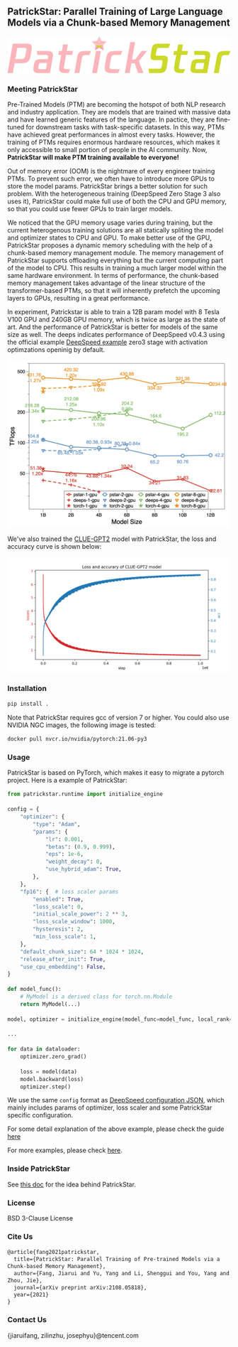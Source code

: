## PatrickStar: Parallel Training of Large Language Models via a Chunk-based Memory Management

![logo](./logo.png)

### Meeting PatrickStar
Pre-Trained Models (PTM) are becoming the hotspot of both NLP research and industry application. They are models that are trained with massive data and have learned generic features of the language. In pactice, they are fine-tuned for downstream tasks with task-specific datasets. In this way, PTMs have achieved great performances in almost every tasks. However, the training of PTMs requires enormous hardware resources, which makes it only accessible to small portion of people in the AI community. Now, **PatrickStar will make PTM training available to everyone!**

Out of memory error (OOM) is the nightmare of every engineer training PTMs. To prevent such error, we often have to introduce more GPUs to store the model params. PatrickStar brings a better solution for such problem. With the heterogeneous training (DeepSpeed Zero Stage 3 also uses it), PatrickStar could make full use of both the CPU and GPU memory, so that you could use fewer GPUs to train larger models.

We noticed that the GPU memory usage varies during training, but the current heterogenous training solutions are all statically spliting the model and optimizer states to CPU and GPU. To make better use of the GPU, PatrickStar proposes a dynamic memory scheduling with the help of a chunk-based memory management module. The memory management of PatrickStar supports offloading everything but the current computing part of the model to CPU. This results in training a much larger model within the same hardware environment. In terms of performance, the chunk-based memory management takes advantage of the linear structure of the transformer-based PTMs, so that it will inherently prefetch the upcoming layers to GPUs, resulting in a great performance.

In experiment, Patrickstar is able to train a 12B param model with 8 Tesla V100 GPU and 240GB GPU memory, which is twice as large as the state of art. And the performance of PatrickStar is better for models of the same size as well. The deeps indicates performance of DeepSpeed v0.4.3 using the official example [DeepSpeed example](https://github.com/microsoft/DeepSpeedExamples/blob/master/Megatron-LM-v1.1.5-ZeRO3/examples/ds_pretrain_gpt2-zero3.sh 'microsoft/DeepSpeedExamples') zero3 stage with activation optimzations openinig by default.

![alt perf](./doc/mgpu_scalability.png "performance testing result")

We've also trained the [CLUE-GPT2](https://huggingface.co/uer/gpt2-chinese-cluecorpussmall) model with PatrickStar, the loss and accuracy curve is shown below:

![CLUE-GPT2](./doc/clue-gpt2-loss-n-acc.png)

### Installation
```bash
pip install .
```

Note that PatrickStar requires gcc of version 7 or higher. You could also use NVIDIA NGC images, the following image is tested:

```bash
docker pull nvcr.io/nvidia/pytorch:21.06-py3
```

### Usage
PatrickStar is based on PyTorch, which makes it easy to migrate a pytorch project. Here is a example of PatrickStar:

```python
from patrickstar.runtime import initialize_engine

config = {
    "optimizer": {
        "type": "Adam",
        "params": {
            "lr": 0.001,
            "betas": (0.9, 0.999),
            "eps": 1e-6,
            "weight_decay": 0,
            "use_hybrid_adam": True,
        },
    },
    "fp16": {  # loss scaler params
        "enabled": True,
        "loss_scale": 0,
        "initial_scale_power": 2 ** 3,
        "loss_scale_window": 1000,
        "hysteresis": 2,
        "min_loss_scale": 1,
    },
    "default_chunk_size": 64 * 1024 * 1024,
    "release_after_init": True,
    "use_cpu_embedding": False,
}

def model_func():
    # MyModel is a derived class for torch.nn.Module
    return MyModel(...)

model, optimizer = initialize_engine(model_func=model_func, local_rank=0, config=config)

...

for data in dataloader:
    optimizer.zero_grad()

    loss = model(data)
    model.backward(loss)
    optimizer.step()
```

We use the same `config` format as [DeepSpeed configuration JSON](https://www.deepspeed.ai/docs/config-json/#optimizer-parameters), which mainly includes params of optimizer, loss scaler and some PatrickStar specific configuration.

For some detail explanation of the above example, please check the guide [here](./GUIDE.md)

For more examples, please check [here](./examples).

### Inside PatrickStar

See [this doc](./INSIDE.md) for the idea behind PatrickStar.

### License
BSD 3-Clause License

### Cite Us
```
@article{fang2021patrickstar,
  title={PatrickStar: Parallel Training of Pre-trained Models via a Chunk-based Memory Management},
  author={Fang, Jiarui and Yu, Yang and Li, Shenggui and You, Yang and Zhou, Jie},
  journal={arXiv preprint arXiv:2108.05818},
  year={2021}
}
```

### Contact Us
{jiaruifang, zilinzhu, josephyu}@tencent.com
